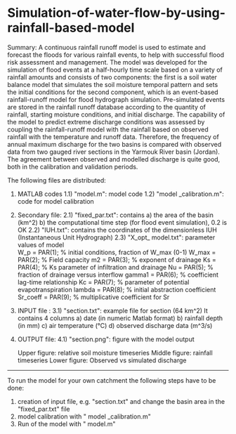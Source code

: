 # Simulation-of-water-flow-by-using-rainfall-based-model

Summary:
A continuous rainfall runoff model is used to estimate and forecast the floods for various rainfall events, to help with successful flood risk assessment and management. The model was developed for the simulation of flood events at a half-hourly time scale based on a variety of rainfall amounts and consists of two components: the first is a soil water balance model that simulates the soil moisture temporal pattern and sets the initial conditions for the second component, which is an event-based rainfall-runoff model for flood hydrograph simulation. Pre-simulated events are stored in the rainfall runoff database according to the quantity of rainfall, starting moisture conditions, and initial discharge. The capability of the model to predict extreme discharge conditions was assessed by coupling the rainfall-runoff model with the rainfall based on observed rainfall with the temperature and runoff data. Therefore, the frequency of annual maximum discharge for the two basins is compared with observed data from two gauged river sections in the Yarmouk River basin (Jordan). The agreement between observed and modelled discharge is quite good, both in the calibration and validation periods.

The following files are distributed:

1) MATLAB codes
1.1) "model.m": model code
1.2) "model _calibration.m": code for model calibration 

2) Secondary file:
2.1) "fixed_par.txt": contains
     a) the area of the basin (km^2)
     b) the computational time step (for flood event simulation), 0.2 is OK
2.2) "IUH.txt": contains the coordinates of the dimensionless IUH (Instantaneous Unit Hydrograph)
2.3) "X_opt_ model.txt": parameter values of model     
     W_p       = PAR(1); % initial conditions, fraction of W_max (0-1)
     W_max     = PAR(2); % Field capacity
     m2        = PAR(3); % exponent of drainage
     Ks        = PAR(4); % Ks parameter of infiltration and drainage
     Nu        = PAR(5); % fraction of drainage versus interflow
     gamma1    = PAR(6); % coefficient lag-time relationship
     Kc        = PAR(7); % parameter of potential evapotranspiration
     lambda    = PAR(8); % initial abstraction coefficient
     Sr_coeff  = PAR(9); % multiplicative coefficient for Sr

3) INPUT file :
3.1) "section.txt": example file for section (64 km^2)
     It contains 4 columns
     a) date (in numeric Matlab format)
     b) rainfall depth (in mm)
     c) air temperature (°C)
     d) observed discharge data (m^3/s)

4) OUTPUT file:
4.1) "section.png": figure with the model output
     
     Upper figure: relative soil moisture timeseries
     Middle figure: rainfall timeseries
     Lower figure: Observed vs simulated discharge
-------------------------------------------------------------------
To run the model for your own catchment the following steps have to be done:
1) creation of input file, e.g. "section.txt" and change the basin area in the "fixed_par.txt" file
2) model calibration with " model _calibration.m"
4) Run of the model with " model.m"


